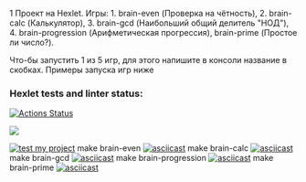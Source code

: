 1 Проект на Hexlet. 
Игры: 1. brain-even (Проверка на чётность), 2. brain-calc (Калькулятор), 3. brain-gcd (Наибольший общий делитель "НОД"), 4. brain-progression (Арифметическая прогрессия), brain-prime (Простое ли число?).

 Что-бы запустить 1 из 5 игр, для этого напишите в консоли название в скобках. Примеры запуска игр ниже

### Hexlet tests and linter status:
[![Actions Status](https://github.com/phenixBolseChemTree/frontend-project-lvl1/workflows/hexlet-check/badge.svg)](https://github.com/phenixBolseChemTree/frontend-project-lvl1/actions)

<a href="https://codeclimate.com/github/phenixBolseChemTree/frontend-project-lvl1/maintainability"><img src="https://api.codeclimate.com/v1/badges/c1bcc8e65e06f8aa06aa/maintainability" /></a>

[![test my project](https://github.com/phenixBolseChemTree/frontend-project-lvl1/actions/workflows/nodejs.yml/badge.svg)](https://github.com/phenixBolseChemTree/frontend-project-lvl1/actions/workflows/nodejs.yml)
make brain-even
[![asciicast](https://asciinema.org/a/481720.svg)](https://asciinema.org/a/481720)
make brain-calc
[![asciicast](https://asciinema.org/a/481725.svg)](https://asciinema.org/a/481725)
make brain-gcd
[![asciicast](https://asciinema.org/a/481731.svg)](https://asciinema.org/a/481731)
make brain-progression
[![asciicast](https://asciinema.org/a/481737.svg)](https://asciinema.org/a/481737)
make brain-prime
[![asciicast](https://asciinema.org/a/481739.svg)](https://asciinema.org/a/481739)